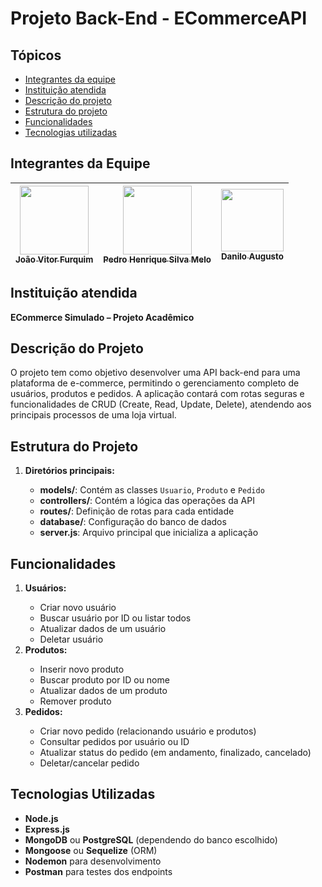 <h1>Projeto Back-End - ECommerceAPI</h1>

<h2>Tópicos</h2>
<ul>
  <li><a href="#integrantes-da-equipe">Integrantes da equipe</a></li>
  <li><a href="#instituicao-atendida">Instituição atendida</a></li>
  <li><a href="#descricao-do-projeto">Descrição do projeto</a></li>
  <li><a href="#estrutura-do-projeto">Estrutura do projeto</a></li>
  <li><a href="#funcionalidades">Funcionalidades</a></li>
  <li><a href="#tecnologias">Tecnologias utilizadas</a></li>
</ul>

<h2 id="integrantes-da-equipe">Integrantes da Equipe </h2>
<markdown-accessiblity-table data-catalyst=""><table tabindex="0">
<thead>
  <tr>
    <th align="center"><a href="https://github.com/JoaoVFB"><img src="https://i.ibb.co/rHmQwYP/IMG-20240525-122603958-HDR.jpg" width="110"><br><sub>João Vitor Furquim</sub></a></th>
    <th align="center"><a href="https://github.com/Pedro-Meloo"><img src="https://i.ibb.co/y0Ydhjd/foto-Pedro.jpg" width="110"><br><sub>Pedro Henrique Silva Melo</sub></a></th>
    <th align="center"><a href="https://github.com/DaniloFrazon"><img src="https://i.ibb.co/8P0574B/Whats-App-Image-2024-11-21-at-21-04-00.jpg" width="100"><br><sub>Danilo Augusto</sub></a></th>
  </tr>
</thead>
</table></markdown-accessiblity-table>

<h2 id="instituicao-atendida">Instituição atendida</h2>
<p><strong>ECommerce Simulado – Projeto Acadêmico</strong></p>

<h2 id="descricao-do-projeto">Descrição do Projeto</h2>
<p>
  O projeto tem como objetivo desenvolver uma API back-end para uma plataforma de e-commerce, permitindo o gerenciamento completo de usuários, produtos e pedidos. A aplicação contará com rotas seguras e funcionalidades de CRUD (Create, Read, Update, Delete), atendendo aos principais processos de uma loja virtual.
</p>

<h2 id="estrutura-do-projeto">Estrutura do Projeto</h2>
<ol>
  <li><strong>Diretórios principais:</strong></li>
  <ul>
    <li><strong>models/</strong>: Contém as classes <code>Usuario</code>, <code>Produto</code> e <code>Pedido</code></li>
    <li><strong>controllers/</strong>: Contém a lógica das operações da API</li>
    <li><strong>routes/</strong>: Definição de rotas para cada entidade</li>
    <li><strong>database/</strong>: Configuração do banco de dados</li>
    <li><strong>server.js</strong>: Arquivo principal que inicializa a aplicação</li>
  </ul>
</ol>

<h2 id="funcionalidades">Funcionalidades</h2>
<ol>
  <li><strong>Usuários:</strong></li>
  <ul>
    <li>Criar novo usuário</li>
    <li>Buscar usuário por ID ou listar todos</li>
    <li>Atualizar dados de um usuário</li>
    <li>Deletar usuário</li>
  </ul>
  <li><strong>Produtos:</strong></li>
  <ul>
    <li>Inserir novo produto</li>
    <li>Buscar produto por ID ou nome</li>
    <li>Atualizar dados de um produto</li>
    <li>Remover produto</li>
  </ul>
  <li><strong>Pedidos:</strong></li>
  <ul>
    <li>Criar novo pedido (relacionando usuário e produtos)</li>
    <li>Consultar pedidos por usuário ou ID</li>
    <li>Atualizar status do pedido (em andamento, finalizado, cancelado)</li>
    <li>Deletar/cancelar pedido</li>
  </ul>
</ol>

<h2 id="tecnologias">Tecnologias Utilizadas</h2>
<ul>
  <li><strong>Node.js</strong></li>
  <li><strong>Express.js</strong></li>
  <li><strong>MongoDB</strong> ou <strong>PostgreSQL</strong> (dependendo do banco escolhido)</li>
  <li><strong>Mongoose</strong> ou <strong>Sequelize</strong> (ORM)</li>
  <li><strong>Nodemon</strong> para desenvolvimento</li>
  <li><strong>Postman</strong> para testes dos endpoints</li>
</ul>
